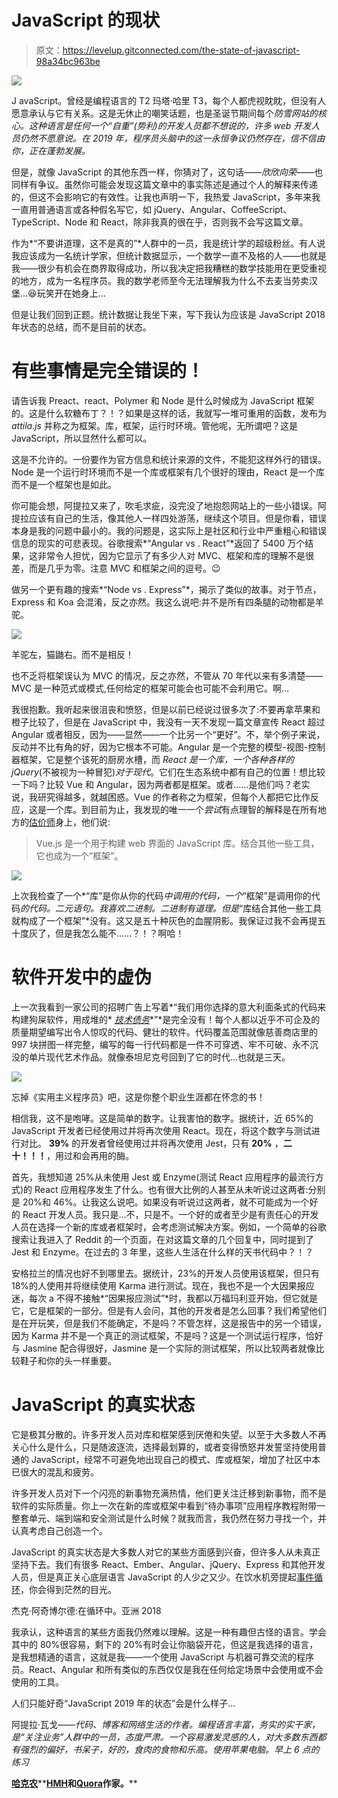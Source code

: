 # JavaScript 的现状

> 原文：<https://levelup.gitconnected.com/the-state-of-javascript-98a34bc963be>

![](img/3d64aa8889660c744b7c960150e795f4.png)

J avaScript。曾经是编程语言的 T2 玛塔·哈里 T3，每个人都虎视眈眈，但没有人愿意承认与它有关系。这是无休止的嘲笑话题，也是圣诞节期间每个*防雪网站的核心。这种语言是任何一个“自重”(势利)的开发人员都不想说的，许多 web 开发人员仍然不愿意说。在 2019 年，程序员头脑中的这一永恒争议仍然存在，信不信由你，正在蓬勃发展。*

但是，就像 JavaScript 的其他东西一样，你猜对了，这句话——*欣欣向荣*——也同样有争议。虽然你可能会发现这篇文章中的事实陈述是通过个人的解释来传递的，但这不会影响它的有效性。让我也声明一下，我热爱 JavaScript，多年来我一直用普通语言或各种假名写它，如 jQuery、Angular、CoffeeScript、TypeScript、Node 和 React，除非我真的很在乎，否则我不会写这篇文章。

作为*“不要讲道理，这不是真的”*人群中的一员，我是统计学的超级粉丝。有人说我应该成为一名统计学家，但统计数据显示，一个数学一直不及格的人——也就是我——很少有机会在商界取得成功，所以我决定把我糟糕的数学技能用在更受重视的地方，成为一名程序员。我的数学老师至今无法理解我为什么不去麦当劳卖汉堡...😆玩笑开在她身上...

但是让我们回到正题。统计数据让我坐下来，写下我认为应该是 JavaScript 2018 年状态的总结，而不是目前的状态。

# 有些事情是完全错误的！

请告诉我 Preact、react、Polymer 和 Node 是什么时候成为 JavaScript 框架的。这是什么软糖布丁？！？如果是这样的话，我就写一堆可重用的函数，发布为 *attila.js* 并称之为框架。库，框架，运行时环境。管他呢，无所谓吧？这是 JavaScript，所以显然什么都可以。

这是不允许的。一份要作为官方信息和统计来源的文件，不能犯这样外行的错误。Node 是一个运行时环境而不是一个库或框架有几个很好的理由，React 是一个库而不是一个框架也是如此。

你可能会想，阿提拉又来了，吹毛求疵，没完没了地抱怨网站上的一些小错误。阿提拉应该有自己的生活，像其他人一样四处游荡，继续这个项目。但是你看，错误本身是我的问题中最小的。我的问题是，这实际上是社区和行业中严重粗心和错误信息的现实的可悲表现。谷歌搜索*“Angular vs . React”*返回了 5400 万个结果，这非常令人担忧，因为它显示了有多少人对 MVC、框架和库的理解不是很差，而是几乎为零。注意 MVC 和框架之间的逗号。😉

做另一个更有趣的搜索*“Node vs . Express”*，揭示了类似的故事。对于节点，Express 和 Koa 会混淆，反之亦然。我这么说吧:并不是所有四条腿的动物都是羊驼。

![](img/0edc2d7d93d8b0ba1538bbadfd05b803.png)

羊驼左，猫鼬右。而不是相反！

也不乏将框架误认为 MVC 的情况，反之亦然，不管从 70 年代以来有多清楚——MVC 是一种范式或模式,任何给定的框架可能会也可能不会利用它。啊…

我很抱歉。我听起来很沮丧和愤怒，但是以前已经说过很多次了:不要再拿苹果和橙子比较了，但是在 JavaScript 中，我没有一天不发现一篇文章宣传 React 超过 Angular 或者相反，因为——显然——一个比另一个“更好”。不，举个例子来说，反动并不比有角的好，因为它根本不可能。Angular 是一个完整的模型-视图-控制器框架，它是整个该死的厨房水槽，而 *React 是一个库，一个各种各样的 jQuery*(不被视为一种冒犯)*对于现代*。它们在生态系统中都有自己的位置！想比较一下吗？比较 Vue 和 Angular，因为两者都是框架。或者……是他们吗？老实说，我研究得越多，就越困惑。Vue 的作者称之为框架，但每个人都把它比作反应，这是一个库。到目前为止，我发现的唯一一个*尝试*有点理智的解释是在所有地方的[估价师](https://www.valuecoders.com/blog/technology-and-apps/vue-js-comparison-angular-react/)身上，他们说:

> Vue.js 是一个用于构建 web 界面的 JavaScript 库。结合其他一些工具，它也成为一个“框架”。

![](img/f868786980d29b865a57eaccd6a46e58.png)

上次我检查了一个*“库”是你从你的代码*中调用的代码，一个*“框架”是调用你的代码*的代码。二元语句。我喜欢二进制。二进制有道理。但是*“库结合其他一些工具就构成了一个框架”*没有。这又是五十种灰色的血腥阴影。我保证过我不会再提五十度灰了，但是我怎么能不……？！？啊哈！

# 软件开发中的虚伪

上一次我看到一家公司的招聘广告上写着*“我们用你选择的意大利面条式的代码来构建狗屎软件，用成堆的* [*技术债务*](https://twitter.com/richardadalton/status/1111366432686833664?s=19)*”*是完全没有！每个人都以近乎不可企及的质量期望编写出令人惊叹的代码、健壮的软件。代码覆盖范围就像慈善商店里的 997 块拼图一样完整，编写的每一行代码都是一件不可穿透、牢不可破、永不沉没的单片现代艺术作品。就像泰坦尼克号回到了它的时代…也就是三天。

![](img/ab2aba05fd58d771019142d2e8d8f204.png)

忘掉《实用主义程序员》吧，这是你整个职业生涯都在怀念的书！

相信我，这不是咆哮。这是简单的数字。让我害怕的数字。据统计，近 65%的 JavaScript 开发者已经使用过并将再次使用 React。现在，将这个数字与测试进行对比。 **39%** 的开发者曾经使用过并将再次使用 Jest，只有 **20%** ，**二十！！！**，用过和会再用的酶。

首先，我想知道 25%从未使用 Jest 或 Enzyme(测试 React 应用程序的最流行方式)的 React 应用程序发生了什么。也有很大比例的人甚至从未听说过这两者:分别是 20%和 46%。让我这么说吧。如果没有听说过这两者，就不可能成为一个好的 React 开发人员。我只是…不，只是不。一个好的或者至少是有责任心的开发人员在选择一个新的库或者框架时，会考虑测试解决方案。例如，一个简单的谷歌搜索让我进入了 Reddit 的一个页面，在对这篇文章的几个回复中，同时提到了 Jest 和 Enzyme。在过去的 3 年里，这些人生活在什么样的天书代码中？！？

安格拉兰的情况也好不到哪里去。据统计，23%的开发人员使用该框架，但只有 18%的人使用并将继续使用 Karma 进行测试。现在，我也不是一个大因果报应迷，每次 a 不得不接触*“因果报应测试”*时，我都以万福玛利亚开始，但它就是它，它是框架的一部分。但是有人会问，其他的开发者是怎么回事？我们希望他们是在开玩笑，但是我们不能确定，不是吗？不管怎样，这是报告中的另一个错误，因为 Karma 并不是一个真正的测试框架，不是吗？这是一个测试运行程序，恰好与 Jasmine 配合得很好，Jasmine 是一个实际的测试框架，所以比较两者就像比较鞋子和你的头一样重要。

# JavaScript 的真实状态

它是极其分散的。许多开发人员对库和框架感到厌倦和失望。以至于大多数人不再关心什么是什么，只是随波逐流，选择最划算的，或者变得愤怒并发誓坚持使用普通的 JavaScript，经常不可避免地出现自己的模式、库或框架，增加了社区中本已很大的混乱和疲劳。

许多开发人员对下一个闪亮的新事物充满热情，他们更关注迁移到新事物，而不是软件的实际质量。你上一次在新的库或框架中看到“待办事项”应用程序教程附带一整套单元、端到端和安全测试是什么时候？就我而言，我仍然在努力寻找一个，并认真考虑自己创造一个。

JavaScript 的真实状态是大多数人对它的某些方面感到兴奋，但许多人从未真正坚持下去。我们有很多 React、Ember、Angular、jQuery、Express 和其他开发人员，但是真正关心底层语言 JavaScript 的人少之又少。在饮水机旁提起[事件循环](https://www.youtube.com/watch?v=cCOL7MC4Pl0)，你会得到茫然的目光。

杰克·阿奇博尔德:在循环中。亚洲 2018

我承认，这种语言的某些方面我仍然难以理解。这是一种有趣但古怪的语言。学会其中的 80%很容易，剩下的 20%有时会让你脑袋开花，但这是我选择的语言，是我想精通的语言，这就是我——一个使用 JavaScript 与机器可靠交流的程序员。React、Angular 和所有类似的东西仅仅是我在任何给定场景中会使用或不会使用的工具。

人们只能好奇“JavaScript 2019 年的状态”会是什么样子…

阿提拉·瓦戈——*代码、博客和网络生活的作者。编程语言丰富，务实的实干家，是“关注业务”人群中的一员，态度严肃。一个容易激发灵感的人，对大多数东西都有强烈的偏好，书呆子，好的，食肉的食物和乐高。使用苹果电脑。早上 6 点的练习*

[**哈克农**](https://hackernoon.com/coding-has-become-a-pop-culture-939100f84b0c)**[**HMH**](https://hmh.engineering/)**和**[**Quora**](https://www.quora.com/profile/Attila-V%C3%A1g%C3%B3)**作家。****